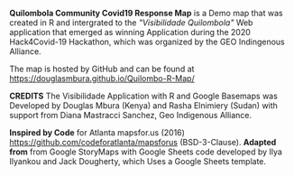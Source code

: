 **Quilombola Community Covid19 Response Map** is a Demo map that was created in R and intergrated to the _"Visibilidade Quilombola"_ Web application that emerged as winning Application during the 2020 Hack4Covid-19 Hackathon, which was organized by the GEO Indingenous Alliance.

The map is hosted by GitHub and can be found at https://douglasmbura.github.io/Quilombo-R-Map/

**CREDITS**
The Visibilidade Application with R and Google Basemaps  was Developed by Douglas Mbura (Kenya) and Rasha Elnimiery (Sudan) with support from Diana Mastracci Sanchez, Geo Indigenous Alliance.

**Inspired by Code** for Atlanta mapsfor.us (2016) https://github.com/codeforatlanta/mapsforus (BSD-3-Clause). 
**Adapted from**  from Google StoryMaps with Google Sheets code developed by Ilya Ilyankou and Jack Dougherty, which Uses a Google Sheets template.
